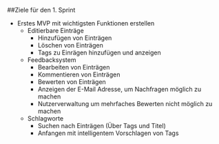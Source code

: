 ##Ziele für den 1. Sprint
- Erstes MVP mit wichtigsten Funktionen erstellen
    - Editierbare Einträge
        - Hinzufügen von Einträgen
        - Löschen von Einträgen
        - Tags zu Einrägen hinzufügen und anzeigen
    - Feedbacksystem
        - Bearbeiten von Einträgen
        - Kommentieren von Einträgen
        - Bewerten von Einträgen
        - Anzeigen der E-Mail Adresse, um Nachfragen möglich zu machen
        - Nutzerverwaltung um mehrfaches Bewerten nicht möglich zu machen
    - Schlagworte
        - Suchen nach Einträgen (Über Tags und Titel)
        - Anfangen mit intelligentem Vorschlagen von Tags
        
